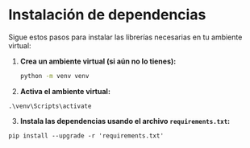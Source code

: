 # Instalación de dependencias

Sigue estos pasos para instalar las librerías necesarias en tu ambiente virtual:

1. **Crea un ambiente virtual (si aún no lo tienes):**

   ```bash
   python -m venv venv

2. **Activa el ambiente virtual:**


````.\venv\Scripts\activate````

3. **Instala las dependencias usando el archivo ``requirements.txt``:**


````pip install --upgrade -r 'requirements.txt'````
